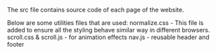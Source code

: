 The src file contains source code of each page of the website.

Below are some utilities files that are used:
normalize.css - This file is added to ensure all the styling behave similar way in different browsers.
scroll.css & scroll.js - for animation effects
nav.js - reusable header and footer


